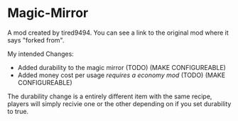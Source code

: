 # Magic-Mirror
A mod created by tired9494.
You can see a link to the original mod where it says "forked from".

My intended Changes:
- Added durability to the magic mirror (TODO) (MAKE CONFIGUREABLE)
- Added money cost per usage *requires a economy mod* (TODO) (MAKE CONFIGUREABLE)

The durability change is a entirely different item with the same recipe, players will simply recivie one or the other depending
on if you set durability to true.

